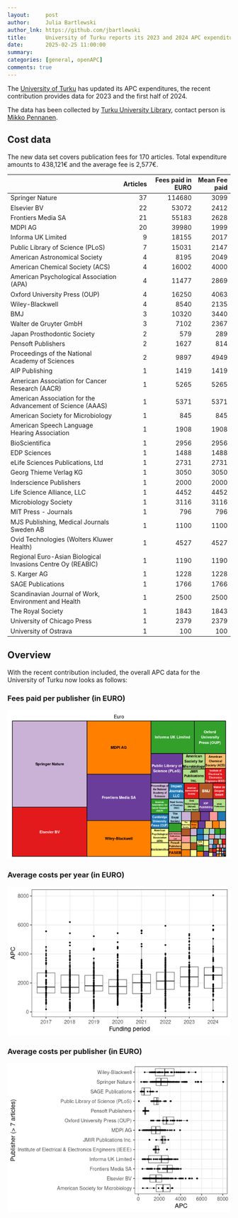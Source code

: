 ```yaml
---
layout:     post
author:     Julia Bartlewski
author_lnk: https://github.com/jbartlewski
title:      University of Turku reports its 2023 and 2024 APC expenditures
date:       2025-02-25 11:00:00
summary:    
categories: [general, openAPC]
comments: true
---
```





The [University of Turku](https://www.utu.fi/en) has updated its APC expenditures, the recent contribution provides data for 2023 and the first half of 2024.

The data has been collected by [Turku University Library](https://www.utu.fi/en/university/library), contact person is [Mikko Pennanen](mailto:mikko.pennanen@utu.fi).


## Cost data



The new data set covers publication fees for 170 articles. Total expenditure amounts to 438,121€ and the average fee is 2,577€.




|                                                            | Articles| Fees paid in EURO| Mean Fee paid|
|:-----------------------------------------------------------|--------:|-----------------:|-------------:|
|Springer Nature                                             |       37|            114680|          3099|
|Elsevier BV                                                 |       22|             53072|          2412|
|Frontiers Media SA                                          |       21|             55183|          2628|
|MDPI AG                                                     |       20|             39980|          1999|
|Informa UK Limited                                          |        9|             18155|          2017|
|Public Library of Science (PLoS)                            |        7|             15031|          2147|
|American Astronomical Society                               |        4|              8195|          2049|
|American Chemical Society (ACS)                             |        4|             16002|          4000|
|American Psychological Association (APA)                    |        4|             11477|          2869|
|Oxford University Press (OUP)                               |        4|             16250|          4063|
|Wiley-Blackwell                                             |        4|              8540|          2135|
|BMJ                                                         |        3|             10320|          3440|
|Walter de Gruyter GmbH                                      |        3|              7102|          2367|
|Japan Prosthodontic Society                                 |        2|               579|           289|
|Pensoft Publishers                                          |        2|              1627|           814|
|Proceedings of the National Academy of Sciences             |        2|              9897|          4949|
|AIP Publishing                                              |        1|              1419|          1419|
|American Association for Cancer Research (AACR)             |        1|              5265|          5265|
|American Association for the Advancement of Science (AAAS)  |        1|              5371|          5371|
|American Society for Microbiology                           |        1|               845|           845|
|American Speech Language Hearing Association                |        1|              1908|          1908|
|BioScientifica                                              |        1|              2956|          2956|
|EDP Sciences                                                |        1|              1488|          1488|
|eLife Sciences Publications, Ltd                            |        1|              2731|          2731|
|Georg Thieme Verlag KG                                      |        1|              3050|          3050|
|Inderscience Publishers                                     |        1|              2000|          2000|
|Life Science Alliance, LLC                                  |        1|              4452|          4452|
|Microbiology Society                                        |        1|              3116|          3116|
|MIT Press - Journals                                        |        1|               796|           796|
|MJS Publishing, Medical Journals Sweden AB                  |        1|              1100|          1100|
|Ovid Technologies (Wolters Kluwer Health)                   |        1|              4527|          4527|
|Regional Euro-Asian Biological Invasions Centre Oy (REABIC) |        1|              1190|          1190|
|S. Karger AG                                                |        1|              1228|          1228|
|SAGE Publications                                           |        1|              1766|          1766|
|Scandinavian Journal of Work, Environment and Health        |        1|              2500|          2500|
|The Royal Society                                           |        1|              1843|          1843|
|University of Chicago Press                                 |        1|              2379|          2379|
|University of Ostrava                                       |        1|               100|           100|



## Overview

With the recent contribution included, the overall APC data for the University of Turku now looks as follows: 

### Fees paid per publisher (in EURO)

![plot of chunk tree_turku_2025_03_04_full](/figure/tree_turku_2025_03_04_full-1.png)

###  Average costs per year (in EURO)

![plot of chunk box_turku_2025_03_04_year_full](/figure/box_turku_2025_03_04_year_full-1.png)

###  Average costs per publisher (in EURO)

![plot of chunk box_turku_2025_03_04_publisher_full](/figure/box_turku_2025_03_04_publisher_full-1.png)
